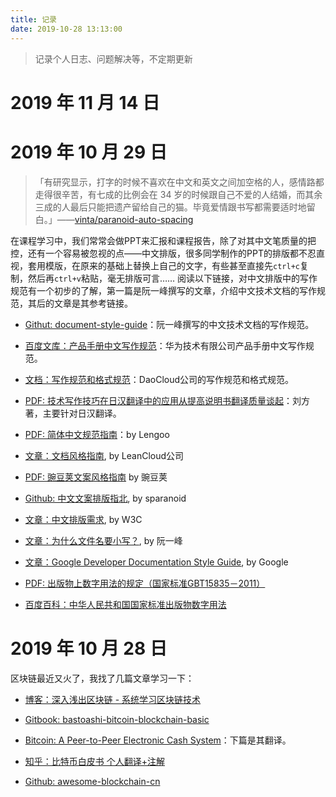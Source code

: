 ```yaml
---
title: 记录
date: 2019-10-28 13:13:00
---
```

>记录个人日志、问题解决等，不定期更新
# 2019 年 11 月 14 日

# 2019 年 10 月 29 日
>「有研究显示，打字的时候不喜欢在中文和英文之间加空格的人，感情路都走得很辛苦，有七成的比例会在 34 岁的时候跟自己不爱的人结婚，而其余三成的人最后只能把遗产留给自己的猫。毕竟爱情跟书写都需要适时地留白。」——[vinta/paranoid-auto-spacing](https://github.com/vinta/pangu.js)

在课程学习中，我们常常会做PPT来汇报和课程报告，除了对其中文笔质量的把控，还有一个容易被忽视的点——中文排版，很多同学制作的PPT的排版都不忍直视，套用模版，在原来的基础上替换上自己的文字，有些甚至直接先`ctrl+c`复制，然后再`ctrl+v`粘贴，毫无排版可言……
阅读以下链接，对中文排版中的写作规范有一个初步的了解，第一篇是阮一峰撰写的文章，介绍中文技术文档的写作规范，其后的文章是其参考链接。 

- [Githut: document-style-guide](https://github.com/ruanyf/document-style-guide)：阮一峰撰写的中文技术文档的写作规范。

- [百度文库：产品手册中文写作规范](https://wenku.baidu.com/view/23cc1a6527d3240c8447efbf.html)：华为技术有限公司产品手册中文写作规范。

- [文档：写作规范和格式规范](http://guide.daocloud.io/dcs/%E5%86%99%E4%BD%9C%E8%A7%84%E8%8C%83%E5%92%8C%E6%A0%BC%E5%BC%8F%E8%A7%84%E8%8C%83-9153803.html)：DaoCloud公司的写作规范和格式规范。

- [PDF: 技术写作技巧在日汉翻译中的应用从提高说明书翻译质量谈起](https://docsplayer.com/22760418-%E6%8A%80%E6%9C%AF%E5%86%99%E4%BD%9C%E6%8A%80%E5%B7%A7%E5%9C%A8%E6%97%A5%E6%B1%89%E7%BF%BB%E8%AF%91%E4%B8%AD%E7%9A%84%E5%BA%94%E7%94%A8.html)：刘方著，主要针对日汉翻译。

- [PDF: 简体中文规范指南](https://www.lengoo.de/documents/styleguides/lengoo_styleguide_ZH.pdf)：by Lengoo 

- [文章：文档风格指南](https://open.leancloud.cn/copywriting-style-guide/), by LeanCloud公司

- [PDF: 豌豆荚文案风格指南](https://docs.google.com/document/d/1R8lMCPf6zCD5KEA8ekZ5knK77iw9J-vJ6vEopPemqZM/edit) by 豌豆荚

- [Github: 中文文案排版指北](https://github.com/sparanoid/chinese-copywriting-guidelines), by sparanoid

- [文章：中文排版需求](http://w3c.github.io/clreq/), by W3C

- [文章：为什么文件名要小写？](http://www.ruanyifeng.com/blog/2017/02/filename-should-be-lowercase.html), by 阮一峰

- [文章：Google Developer Documentation Style Guide](https://developers.google.com/style/), by Google

- [PDF: 出版物上数字用法的规定（国家标准GBT15835－2011）](http://www.moe.gov.cn/ewebeditor/uploadfile/2015/01/13/20150113091154536.pdf)

- [百度百科：中华人民共和国国家标准出版物数字用法](https://baike.baidu.com/item/%E4%B8%AD%E5%8D%8E%E4%BA%BA%E6%B0%91%E5%85%B1%E5%92%8C%E5%9B%BD%E5%9B%BD%E5%AE%B6%E6%A0%87%E5%87%86%E5%87%BA%E7%89%88%E7%89%A9%E6%95%B0%E5%AD%97%E7%94%A8%E6%B3%95)

# 2019 年 10 月 28 日
区块链最近又火了，我找了几篇文章学习一下：

* [博客：深入浅出区块链 - 系统学习区块链技术](https://learnblockchain.cn/)

* [Gitbook: bastoashi-bitcoin-blockchain-basic](https://wiki.bsatoshi.com/)

* [Bitcoin: A Peer-to-Peer Electronic Cash System](https://bitcoin.org/bitcoin.pdf)：下篇是其翻译。

* [知乎：比特币白皮书 个人翻译+注解](https://zhuanlan.zhihu.com/p/25039679)

* [Github: awesome-blockchain-cn](https://github.com/chaozh/awesome-blockchain-cn)